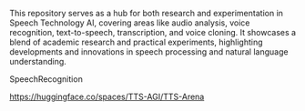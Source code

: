 This repository serves as a hub for both research and experimentation in Speech Technology AI, covering areas like audio analysis, voice recognition, text-to-speech, transcription, and voice cloning. It showcases a blend of academic research and practical experiments, highlighting developments and innovations in speech processing and natural language understanding.


SpeechRecognition


https://huggingface.co/spaces/TTS-AGI/TTS-Arena

